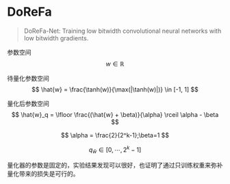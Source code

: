 # DoReFa

> DoReFa-Net: Training low bitwidth convolutional neural networks with low bitwidth gradients.

参数空间
$$
	w \in \mathbb{R}
$$

待量化参数空间
$$
\hat{w} = \frac{\tanh(w)}{\max(|\tanh(w)|)} \in [-1, 1]
$$

量化后参数空间
$$
\hat{w}_q = \lfloor \frac{(\hat{w} + \beta)}{\alpha} \rceil \alpha - \beta
$$

$$
\alpha = \frac{2}{2^k-1};\beta=1
$$

$$
q_{\hat{w}} \in  [0,\cdots, 2^k - 1]
$$

量化器的参数是固定的，实验结果发现可以很好，也证明了通过只训练权重来弥补量化带来的损失是可行的。

<!-- <img src="astronomy-dark-evening-176851.jpg" width="80%" height="80%"> -->